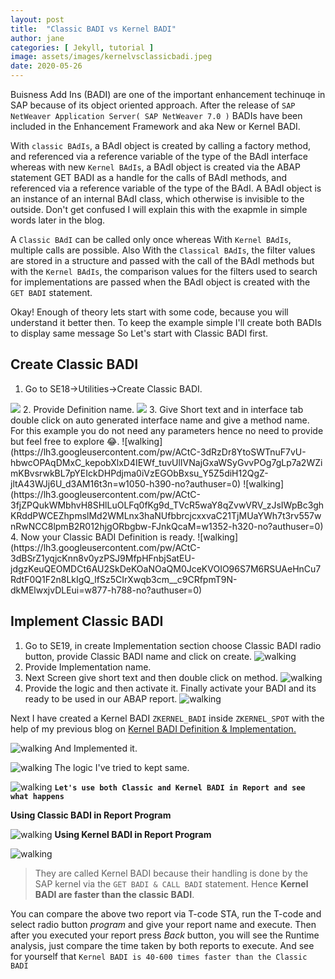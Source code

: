 ```yaml
---
layout: post
title:  "Classic BADI vs Kernel BADI"
author: jane
categories: [ Jekyll, tutorial ]
image: assets/images/kernelvsclassicbadi.jpeg
date: 2020-05-26
---
```

Buisness Add Ins (BADI) are one of the important enhancement techinuqe in SAP because of its object oriented approach. After the release of `SAP NetWeaver Application Server( SAP NetWeaver 7.0 )` BADIs have been included in the Enhancement Framework and aka New or Kernel BADI.

With `classic BAdIs`, a BAdI object is created by calling a factory method, and referenced via a reference variable of the type of the BAdI interface whereas with new `Kernel BAdIs`, a BAdI object is created via the ABAP statement GET BADI as a handle for the calls of BAdI methods, and referenced via a reference variable of the type of the BAdI. A BAdI object is an instance of an internal BAdI class, which otherwise is invisible to the outside. Don't get confused I will explain this with the exapmle in simple words later in the blog.

A `Classic BAdI` can be called only once whereas With `Kernel BAdIs`, multiple calls are possible. Also With the `Classical BAdIs`, the filter values are stored in a structure and passed with the call of the BAdI methods but with the `Kernel BAdIs`, the comparison values for the filters used to search for implementations are passed when the BAdI object is created with the `GET BADI` statement.

Okay! Enough of theory lets start with some code, because you will understand it better then. To keep the example simple I'll create both BADIs to display same message So Let's start with Classic BADI first.

## Create Classic BADI
1. Go to SE18->Utilities->Create Classic BADI.
<img src="https://lh3.googleusercontent.com/pw/ACtC-3f-QBupTiWwL7j8eJnzudeCoUo1Y005xfp_3VHM61H9BU2dUmsH0JjIixy_Wf5i1_VhkaHzZoOaPQGk3ZWPSUcJgPWWAVZiMXLl9eDKloQINt0jsD-f9hTr076iMM4F8sgVNTsuDecuBHr0DzSLkp4f=w386-h328-no?authuser=0">
2. Provide Definition name.
<img src="https://lh3.googleusercontent.com/pw/ACtC-3d5f5x1VWu3NvgqbyTiu4qjVgfjNv6eyXgc9jol2hTWxOOqDYbSooT7wyqwudevLZp0eofFenT5ol0QKGu0mVA-F-_w_yCEMPx0ADCMwfn6k1x0uru9lQLoxyLJ2UOiQ4dV3L_5dAqKXbEOOW--b9M0=w576-h190-no?authuser=0">
3. Give Short text and in interface tab double click on auto generated interface name and give a method name. For this example you do not need any parameters hence no need to provide but feel free to explore &#128514;.
![walking](https://lh3.googleusercontent.com/pw/ACtC-3dRzDr8YtoSWTnuF7vU-hbwcOPAqDMxC_kepobXlxD4IEWf_tuvUlIVNajGxaWSyGvvPOg7gLp7a2WZimKBvsrwkBL7pYEIckDHPdjma0iVzEGObBxsu_Y5Z5diH12QgZ-jltA43WJj6U_d3AM16t3n=w1050-h390-no?authuser=0)
![walking](https://lh3.googleusercontent.com/pw/ACtC-3fjZPQukWMbhvH8SHlLuOLFq0fKg9d_TVcR5waY8qZvwVRV_zJsIWpBc3ghKRddPWCEZhpmslMd2WMLnx3haNUfbbrcjcxxvaC21TjMUaYWh7t3rv557wnRwNCC8lpmB2R012hjgORbgbw-FJnkQcaM=w1352-h320-no?authuser=0)
4. Now your Classic BADI Definition is ready.
![walking](https://lh3.googleusercontent.com/pw/ACtC-3dBSrZ1yqjcKnn8v0yzPSJ9MfpHFnbjSatEU-jdgzKeuQEOMDCt6AU2SkDeKOaNOaQM0JceKVOIO96S7M6RSUAeHnCu7RdtF0Q1F2n8LkIgQ_lfSz5CIrXwqb3cm__c9CRfpmT9N-dkMElwxjvDLEui=w877-h788-no?authuser=0)

## Implement Classic BADI
1. Go to SE19, in create Implementation section choose Classic BADI radio button, provide Classic BADI name and click on create.
![walking](https://lh3.googleusercontent.com/pw/ACtC-3eZ9vjDBRP8c5MFhup6U7UT0Cs00mS9R2fLxB7zQdqIMQhewopeF2Ow0Rm9DTRsC89yypjE0qckUvJQP5LnorrPNb4-7xXkp5acz7osu7pXV8eo3u6fk7iGlBpFwLbluB9la8YoLu_BJE0eqrRb4-56=w893-h788-no?authuser=0)
2. Provide Implementation name.
3. Next Screen give short text and then double click on method.
![walking](https://lh3.googleusercontent.com/pw/ACtC-3fDtrTJKHWiNqKv4hJf0VmDjZo3e_YHWuwFjfQE2sg5eU5S3940uoC7PV1KHzckc8VK4MrBmtFwDmK_mnaCe_ZGRUVPb-MwhZ6SRsPru1XS4JSSjDI6aJG5lrqwsc-crL4jwpsja9pzUs0OB5HjZ-1C=w773-h788-no?authuser=0)
4. Provide the logic and then activate it. Finally activate your BADI and its ready to be used in our ABAP report.
![walking](https://lh3.googleusercontent.com/pw/ACtC-3dJ83tRuyC1ttHidBfm1-e7MMoQgF5OdlMKS_EUeBLvabEclcb45AIsS3WjLL3AzyzwESjejVO4GTaNnCD0-jRaPrOSx9MkvPUY9kwqn3LUA9h7TGNR-WV4zq8OiXjI314l-PTUHMlYJjNcyPbPo4Yw=w1114-h252-no?authuser=0)

Next I have created a Kernel BADI `ZKERNEL_BADI` inside `ZKERNEL_SPOT` with the help of my previous blog on <a href="/badi-definition">Kernel BADI Definition & Implementation.</a>

![walking](https://lh3.googleusercontent.com/pw/ACtC-3fxPDbvfUxvcMN1keIhFGG331BMvw2Uc7ra1ud93q8GzJd3Eq6ieV4J7PpSNZPARsHGQbh-om_Rj8HbyWJbl39kL4CWYxYC8IKFh_OKGT-hNGyO8AYHpolM-CW_EnzFwTfASoP7P3NY1fE6mukssK03=w1332-h516-no?authuser=0)
And Implemented it.

![walking](https://lh3.googleusercontent.com/pw/ACtC-3c0Y3BSa7gtpb0-V7kjAb0HdoWxMmczU8la6fNfH65nz-Ge0OEla20g-iU43wrME7LBcEhNf8fmUq-nZ6mnn2N9r0vkC03eYLaH_CMfuvc3VcWTFDgcGfrq7X31SrvsNX_MF-pVOnceQPrpWFfYoG_V=w1440-h439-no?authuser=0)
The logic I've tried to kept same.

![walking](https://lh3.googleusercontent.com/pw/ACtC-3cIESajhV38zFCt7HBSwEm6NOFY24AMKF89YWn9_bQgVTWh2AAiHrpMhNIEvqf_Q_FjrmBNdxdqvpeU1i5yf9e2hebNBNGlBWymkekgI6R9wdLi-4LmTcOu6EB7sA5wGy2MZrJtWN34LKEze3IwR1Ee=w1118-h230-no?authuser=0) 
<strong>`Let's use both Classic and Kernel BADI in Report and see what happens`</strong>

**Using Classic BADI in Report Program**

![walking](https://lh3.googleusercontent.com/pw/ACtC-3fJNrc6TJ1Sw4nyOBmOKTusGWPdQm2NvdD_YLqeyOtbqUJDFLeIDjl7GbqdHz3FNR3A1sJ62F4MTCG979MGjvOOl8QdrVDi__zFAAl6-gYOFMldMX0l_wSR0O7FKYRSqB_BrEn7WOKh9HSz6jXzrSio=w929-h788-no?authuser=0)
**Using Kernel BADI in Report Program**

![walking](https://lh3.googleusercontent.com/pw/ACtC-3f19a0qNG4JFDPka0uwMQUiEv9sQCX63Ht8bLkAs5b9WMiKF-VpbvjY-H5E7QRFoW77_u03DKDzbrqkYivhpIlvuin8gFOIDmgS6c37gqwGm809wQnMAP1S5_yxh22vMlboOL7CP6vqpUk9zTXEU6Fa=w1023-h788-no?authuser=0)
> They are called Kernel BADI because their handling is done by the SAP kernel via the `GET BADI & CALL BADI` statement. Hence **Kernel BADI are faster than the classic BADI**.

You can compare the above two report via T-code STA, run the T-code and select radio button <i>program</i> and give your report name and execute. Then after you executed your report press <i>Back</i> button, you will see the Runtime analysis, just compare the time taken by both reports to execute. And see for yourself that `Kernel BADI is 40-600 times faster than the Classic BADI`
<!-- Education must also train one for quick, **resolute and effective thinking**. To think incisively and to think for one's self is very difficult.  -->

<!-- > We are prone to let our mental life become invaded by legions of half truths, prejudices, and propaganda. At this point, I often wonder whether or not education is fulfilling its purpose. A great majority of the so-called educated people do not think logically and scientifically.  -->

